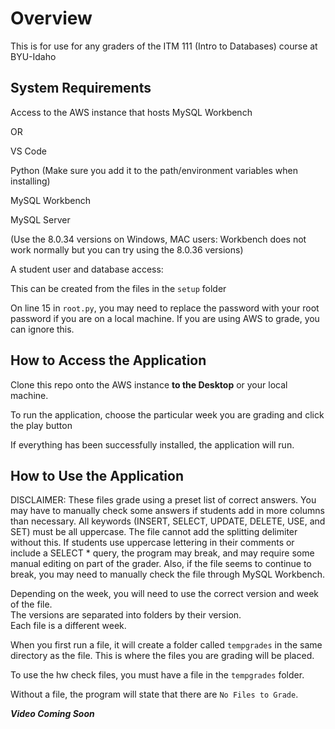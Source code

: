 # Overview

This is for use for any graders of the ITM 111 (Intro to Databases) course at BYU-Idaho

## System Requirements

Access to the AWS instance that hosts MySQL Workbench

OR

VS Code

Python (Make sure you add it to the path/environment variables when installing)

MySQL Workbench 

MySQL Server

(Use the 8.0.34 versions on Windows, MAC users: Workbench does not work normally but you can try using the 8.0.36 versions)

A student user and database access:

This can be created from the files in the `setup` folder

On line 15 in `root.py`, you may need to replace the password with your root password if you are on a local machine. If you are using AWS to grade, you can ignore this.


## How to Access the Application

Clone this repo onto the AWS instance <strong>to the Desktop</strong> or your local machine.

To run the application, choose the particular week you are grading and click the play button

If everything has been successfully installed, the application will run.

## How to Use the Application

DISCLAIMER: These files grade using a preset list of correct answers. You may have to manually check some answers if students add in more columns than necessary. All keywords (INSERT, SELECT, UPDATE, DELETE, USE, and SET) must be all uppercase. The file cannot add the splitting delimiter without this. If students use uppercase lettering in their comments or include a SELECT * query, the program may break, and may require some manual editing on part of the grader. Also, if the file seems to continue to break, you may need to manually check the file through MySQL Workbench.

Depending on the week, you will need to use the correct version and week of the file.  
The versions are separated into folders by their version.  
Each file is a different week. 

When you first run a file, it will create a folder called `tempgrades` in the same directory as the file. This is where the files you are grading will be placed.

To use the hw check files, you must have a file in the `tempgrades` folder.

Without a file, the program will state that there are `No Files to Grade`.

***Video Coming Soon***
<!-- [How to Use the Application](https://youtu.be/1Q6J9Q1Z9Zo) -->

